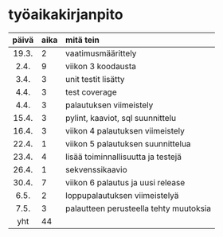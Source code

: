 # työaikakirjanpito

| päivä | aika | mitä tein  |
| :----:|:-----| :-----|
| 19.3. | 2    | vaatimusmäärittely |
|  2.4. | 9    | viikon 3 koodausta |
|  3.4. | 3    | unit testit lisätty |
|  4.4. | 3    | test coverage |
|  4.4. | 3    | palautuksen viimeistely |
| 15.4. | 3    | pylint, kaaviot, sql suunnittelu |
| 16.4. | 3    | viikon 4 palautuksen viimeistely |
| 22.4. | 1    | viikon 5 palautuksen suunnittelua |
| 23.4. | 4    | lisää toiminnallisuutta ja testejä |
| 26.4. | 1    | sekvenssikaavio |
| 30.4. | 7    | viikon 6 palautus ja uusi release |
| 6.5. | 2    | loppupalautuksen viimeistelyä |
| 7.5. | 3    | palautteen perusteella tehty muutoksia |
|  yht  | 44    |  |
